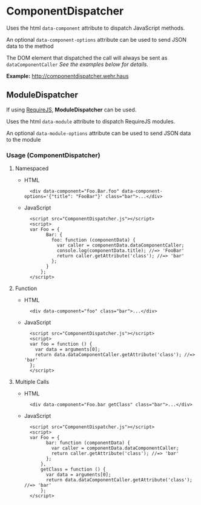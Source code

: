 # ComponentDispatcher

Uses the html `data-component` attribute to dispatch JavaScript methods.

An optional `data-component-options` attribute can be used to send JSON data to the method

The DOM element that dispatched the call will always be sent as `dataComponentCaller`
*See the examples below for details.*

**Example:** <a href="http://componentdispatcher.wehr.haus" target="_blank">http://componentdispatcher.wehr.haus</a>

## ModuleDispatcher

If using <a href="http://requirejs.org/" target="_blank">RequireJS</a>, **ModuleDispatcher** can be used.

Uses the html `data-module` attribute to dispatch RequireJS modules.

An optional `data-module-options` attribute can be used to send JSON data to the module

### Usage (ComponentDispatcher)
1. Namespaced
    * HTML

            <div data-component="Foo.Bar.foo" data-component-options='{"title": "FooBar"}' class="bar">...</div>

    * JavaScript

            <script src="ComponentDispatcher.js"></script>
            <script>
            var Foo = {
                  Bar: {
                    foo: function (componentData) {
                      var caller = componentData.dataComponentCaller;
                      console.log(componentData.title); //=> 'FooBar'
                      return caller.getAttribute('class'); //=> 'bar'
                    };
                  }
                };
            </script>

2. Function
    * HTML

            <div data-component="foo" class="bar">...</div>

    * JavaScript

            <script src="ComponentDispatcher.js"></script>
            <script>
            var foo = function () {
              var data = arguments[0];
              return data.dataComponentCaller.getAttribute('class'); //=> 'bar'
            };
            </script>

3. Multiple Calls
    * HTML

            <div data-component="Foo.bar getClass" class="bar">...</div>

    * JavaScript

            <script src="ComponentDispatcher.js"></script>
            <script>
            var Foo = {
                  bar: function (componentData) {
                    var caller = componentData.dataComponentCaller;
                    return caller.getAttribute('class'); //=> 'bar'
                  };
                },
                getClass = function () {
                  var data = arguments[0];
                  return data.dataComponentCaller.getAttribute('class'); //=> 'bar'
                };
            </script>
